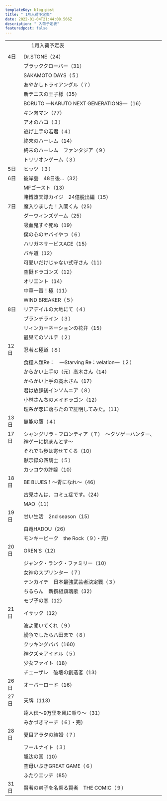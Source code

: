```yaml
---
templateKey: blog-post
title: " 1月入荷予定表"
date: 2022-01-04T21:44:08.566Z
description: " 入荷予定表"
featuredpost: false
---
```



|                        |                                            |
| ---------------------- | ------------------------------------------ |
| <!--StartFragment-->　　 | 　  1月入荷予定表                                 |
|                        |                                            |
| 4日                     | Dr.STONE（24）                               |
| 　                      | ブラッククローバー（31）                              |
| 　                      | SAKAMOTO DAYS（５）                           |
| 　                      | あやかしトライアングル（７）                             |
| 　                      | 新テニスの王子様（35）                               |
| 　                      | BORUTO ―NARUTO NEXT GENERATIONS―（16）       |
| 　                      | キン肉マン（77）                                  |
| 　                      | アオのハコ（３）                                   |
| 　                      | 逃げ上手の若君（４）                                 |
| 　                      | 終末のハーレム（14）                                |
| 　                      | 終末のハーレム　ファンタジア（９）                          |
| 　                      | トリリオンゲーム（３）                                |
| 5日                     | ヒッツ（３）                                     |
| 6日                     | 彼岸島　48日後…（32）                              |
| 　                      | MFゴースト（13）                                 |
| 　                      | 賭博堕天録カイジ　24億脱出編（15）                        |
| 7日                     | 魔入りました！入間くん（25）                            |
| 　                      | ダーウィンズゲーム（25）                              |
| 　                      | 吸血鬼すぐ死ぬ（19）                                |
| 　                      | 僕の心のヤバイやつ（６）                               |
| 　                      | ハリガネサービスACE（15）                            |
| 　                      | バキ道（12）                                    |
| 　                      | 可愛いだけじゃない式守さん（11）                          |
| 　                      | 空挺ドラゴンズ（12）                                |
| 　                      | オリエント（14）                                  |
| 　                      | 中華一番！極（11）                                 |
| 　                      | WIND BREAKER（５）                            |
| 8日                     | リアデイルの大地にて（４）                              |
| 　                      | ブランチライン（３）                                 |
| 　                      | リィンカーネーションの花弁（15）                          |
| 　                      | 最果てのソルテ（２）                                 |
| 12日                    | 忍者と極道（８）                                   |
| 　                      | 食糧人類Re：　―Starving Re：velation―（２）          |
| 　                      | からかい上手の（元）高木さん（14）                         |
| 　                      | からかい上手の高木さん（17）                            |
| 　                      | 君は放課後インソムニア（８）                             |
| 　                      | 小林さんちのメイドラゴン（12）                           |
| 　                      | 理系が恋に落ちたので証明してみた。（11）                      |
| 13日                    | 無能の鷹（４）                                    |
| 17日                    | シャングリラ・フロンティア（７）　～クソゲーハンター、神ゲーに挑まんとす～      |
| 　                      | それでも歩は寄せてくる（10）                            |
| 　                      | 黙示録の四騎士（５）                                 |
| 　                      | カッコウの許嫁（10）                                |
| 18日                    | BE BLUES！～青になれ～（46）                        |
| 　                      | 古見さんは、コミュ症です。（24）                          |
| 　                      | MAO（11）                                    |
| 19日                    | 甘い生活　2nd season（15）                        |
| 　                      | 白竜HADOU（26）                                |
| 　                      | モンキーピーク　the Rock（９）・完）                     |
| 20日                    | OREN’S（12）                                 |
| 　                      | ジャンク・ランク・ファミリー（10）                         |
| 　                      | 女神のスプリンター（７）                               |
| 　                      | テンカイチ　日本最強武芸者決定戦（３）                        |
| 　                      | ちるらん　新撰組鎮魂歌（32）                            |
| 　                      | モブ子の恋（12）                                  |
| 21日                    | イサック（12）                                   |
| 　                      | 波よ聞いてくれ（９）                                 |
| 　                      | 紛争でしたら八田まで（８）                              |
| 　                      | クッキングパパ（160）                               |
| 　                      | 神クズ☆アイドル（５）                                |
| 　                      | 少女ファイト（18）                                 |
| 　                      | チェーザレ　破壊の創造者（13）                           |
| 26日                    | オーバーロード（16）                                |
| 27日                    | 天牌（113）                                    |
| 　                      | 達人伝～9万里を風に乗り～（31）                          |
| 　                      | みかづきマーチ（６）・完）                              |
| 28日                    | 夏目アラタの結婚（７）                                |
| 　                      | フールナイト（３）                                  |
| 　                      | 颯汰の国（10）                                   |
| 　                      | 空母いぶきGREAT GAME（６）                         |
| 　                      | ふたりエッチ（85）                                 |
| 31日                    | 賢者の弟子を名乗る賢者　THE COMIC（９）<!--EndFragment--> |